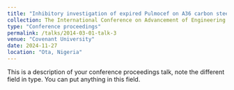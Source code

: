 ```yaml
---
title: "Inhibitory investigation of expired Pulmocef on A36 carbon steel in Acidic chloride Environment"
collection: The International Conference on Advancement of Engineering Innovation for Sustainable Development (ICAEISD) 
type: "Conference proceedings"
permalink: /talks/2014-03-01-talk-3
venue: "Covenant University"
date: 2024-11-27
location: "Ota, Nigeria"
---
```


This is a description of your conference proceedings talk, note the different field in type. You can put anything in this field.
